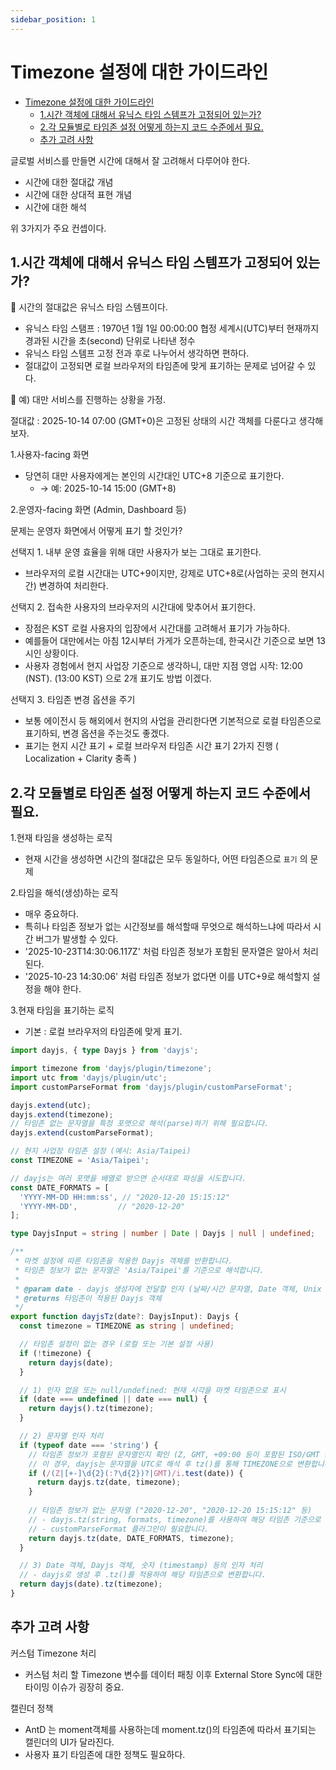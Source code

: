 ```yaml
---
sidebar_position: 1
---
```


# Timezone 설정에 대한 가이드라인  

- [Timezone 설정에 대한 가이드라인](#timezone-설정에-대한-가이드라인)
  - [1.시간 객체에 대해서 유닉스 타임 스템프가 고정되어 있는가?](#1시간-객체에-대해서-유닉스-타임-스템프가-고정되어-있는가)
  - [2.각 모듈별로 타임존 설정 어떻게 하는지 코드 수준에서 필요.](#2각-모듈별로-타임존-설정-어떻게-하는지-코드-수준에서-필요)
  - [추가 고려 사항](#추가-고려-사항)


글로벌 서비스를 만들면 시간에 대해서 잘 고려해서 다루어야 한다.  
- 시간에 대한 절대값 개념  
- 시간에 대한 상대적 표현 개념  
- 시간에 대한 해석 

위 3가지가 주요 컨셉이다.  


## 1.시간 객체에 대해서 유닉스 타임 스템프가 고정되어 있는가?  

📌 시간의 절대값은 유닉스 타임 스템프이다.  
- 유닉스 타임 스탬프 : 1970년 1월 1일 00:00:00 협정 세계시(UTC)부터 현재까지 경과된 시간을 초(second) 단위로 나타낸 정수  
- 유닉스 타임 스템프 고정 전과 후로 나누어서 생각하면 편하다.    
- 절대값이 고정되면 로컬 브라우저의 타임존에 맞게 표기하는 문제로 넘어갈 수 있다.  

📌 예) 대만 서비스를 진행하는 상황을 가정.  

절대값 : 2025-10-14 07:00 (GMT+0)은 고정된 상태의 시간 객체를 다룬다고 생각해보자.  

1.사용자-facing 화면
- 당연히 대만 사용자에게는 본인의 시간대인 UTC+8 기준으로 표기한다.  
  - → 예: 2025-10-14 15:00 (GMT+8) 

2.운영자-facing 화면 (Admin, Dashboard 등)   

문제는 운영자 화면에서 어떻게 표기 할 것인가? 

선택지 1. 내부 운영 효율을 위해 대만 사용자가 보는 그대로 표기한다.  
  - 브라우저의 로컬 시간대는 UTC+9이지만, 강제로 UTC+8로(사업하는 곳의 현지시간) 변경하여 처리한다.  

선택지 2. 접속한 사용자의 브라우저의 시간대에 맞추어서 표기한다.  
  - 장점은 KST 로컬 사용자의 입장에서 시간대를 고려해서 표기가 가능하다.  
  - 예를들어 대만에서는 아침 12시부터 가게가 오픈하는데, 한국시간 기준으로 보면 13시인 상황이다.  
  - 사용자 경험에서 현지 사업장 기준으로 생각하니, 대만 지점 영업 시작: 12:00 (NST). (13:00 KST) 으로 2개 표기도 방법 이겠다.  

선택지 3. 타임존 변경 옵션을 주기  
  - 보통 에이전시 등 해외에서 현지의 사업을 관리한다면 기본적으로 로컬 타임존으로 표기하되, 변경 옵션을 주는것도 좋겠다.  
  - 표기는 현지 시간 표기 + 로컬 브라우저 타임존 시간 표기 2가지 진행 ( Localization + Clarity 충족 )


## 2.각 모듈별로 타임존 설정 어떻게 하는지 코드 수준에서 필요.  

1.현재 타임을 생성하는 로직  
- 현재 시간을 생성하면 시간의 절대값은 모두 동일하다, 어떤 타임존으로 `표기` 의 문제  

2.타임을 해석(생성)하는 로직    
- 매우 중요하다.  
- 특히나 타임존 정보가 없는 시간정보를 해석할때 무엇으로 해석하느냐에 따라서 시간 버그가 발생할 수 있다.  
- '2025-10-23T14:30:06.117Z' 처럼 타임존 정보가 포함된 문자열은 알아서 처리 된다.  
- '2025-10-23 14:30:06' 처럼 타임존 정보가 없다면 이를 UTC+9로 해석할지 설정을 해야 한다.  

3.현재 타임을 표기하는 로직     
- 기본 : 로컬 브라우저의 타임존에 맞게 표기.  

```ts
import dayjs, { type Dayjs } from 'dayjs';

import timezone from 'dayjs/plugin/timezone';
import utc from 'dayjs/plugin/utc';
import customParseFormat from 'dayjs/plugin/customParseFormat';

dayjs.extend(utc);
dayjs.extend(timezone);
// 타임존 없는 문자열을 특정 포맷으로 해석(parse)하기 위해 필요합니다.
dayjs.extend(customParseFormat); 

// 현지 사업장 타임존 설정 (예시: Asia/Taipei)
const TIMEZONE = 'Asia/Taipei';

// dayjs는 여러 포맷을 배열로 받으면 순서대로 파싱을 시도합니다.
const DATE_FORMATS = [
  'YYYY-MM-DD HH:mm:ss', // "2020-12-20 15:15:12"
  'YYYY-MM-DD',         // "2020-12-20"
];

type DayjsInput = string | number | Date | Dayjs | null | undefined;

/**
 * 마켓 설정에 따른 타임존을 적용한 Dayjs 객체를 반환합니다.
 * 타임존 정보가 없는 문자열은 'Asia/Taipei'를 기준으로 해석합니다.
 *
 * @param date - dayjs 생성자에 전달할 인자 (날짜/시간 문자열, Date 객체, Unix timestamp 등)
 * @returns 타임존이 적용된 Dayjs 객체
 */
export function dayjsTz(date?: DayjsInput): Dayjs {
  const timezone = TIMEZONE as string | undefined;

  // 타임존 설정이 없는 경우 (로컬 또는 기본 설정 사용)
  if (!timezone) {
    return dayjs(date);
  }

  // 1) 인자 없음 또는 null/undefined: 현재 시각을 마켓 타임존으로 표시
  if (date === undefined || date === null) {
    return dayjs().tz(timezone);
  }

  // 2) 문자열 인자 처리
  if (typeof date === 'string') {
    // 타임존 정보가 포함된 문자열인지 확인 (Z, GMT, +09:00 등이 포함된 ISO/GMT 문자열)
    // 이 경우, dayjs는 문자열을 UTC로 해석 후 tz()를 통해 TIMEZONE으로 변환합니다.
    if (/(Z|[+-]\d{2}(:?\d{2})?|GMT)/i.test(date)) {
      return dayjs.tz(date, timezone);
    }
    
    // 타임존 정보가 없는 문자열 ("2020-12-20", "2020-12-20 15:15:12" 등)
    // - dayjs.tz(string, formats, timezone)를 사용하여 해당 타임존 기준으로 해석(parse)합니다.
    // - customParseFormat 플러그인이 필요합니다.
    return dayjs.tz(date, DATE_FORMATS, timezone);
  }

  // 3) Date 객체, Dayjs 객체, 숫자 (timestamp) 등의 인자 처리
  // - dayjs로 생성 후 .tz()를 적용하여 해당 타임존으로 변환합니다.
  return dayjs(date).tz(timezone);
}
```

## 추가 고려 사항

커스텀 Timezone 처리  
- 커스텀 처리 할 Timezone 변수를 데이터 패칭 이후 External Store Sync에 대한 타이밍 이슈가 굉장히 중요.  

캘린더 정책 
- AntD 는 moment객체를 사용하는데 moment.tz()의 타임존에 따라서 표기되는 캘린더의 UI가 달라진다.  
- 사용자 표기 타임존에 대한 정책도 필요하다.  

